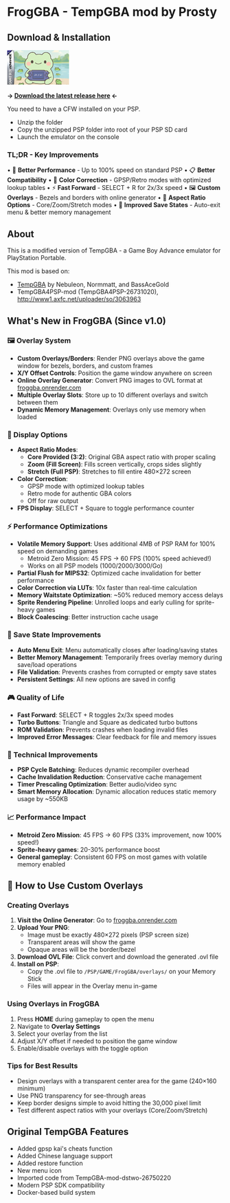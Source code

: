 # FrogGBA - TempGBA mod by Prosty

## Download & Installation
![FrogGBA Icon](source/res/ICON0.png)

**→ [Download the latest release here](https://github.com/tzubertowski/FrogGBA/releases) ←**

You need to have a CFW installed on your PSP. 
- Unzip the folder
- Copy the unzipped PSP folder into root of your PSP SD card
- Launch the emulator on the console

### TL;DR - Key Improvements
• 🚀 **Better Performance** - Up to 100% speed on standard PSP
• 📋 **Better Compatibility** 
• 🎨 **Color Correction** - GPSP/Retro modes with optimized lookup tables
• ⚡ **Fast Forward** - SELECT + R for 2x/3x speed
• 🖼️ **Custom Overlays** - Bezels and borders with online generator
• 📐 **Aspect Ratio Options** - Core/Zoom/Stretch modes
• 💾 **Improved Save States** - Auto-exit menu & better memory management

## About
This is a modified version of TempGBA - a Game Boy Advance emulator for PlayStation Portable.

This mod is based on:
- [TempGBA](https://github.com/Nebuleon/TempGBA) by Nebuleon, Normmatt, and BassAceGold
- TempGBA4PSP-mod (TempGBA4PSP-26731020), http://www1.axfc.net/uploader/so/3063963

## What's New in FrogGBA (Since v1.0)

### 🖼️ Overlay System
- **Custom Overlays/Borders**: Render PNG overlays above the game window for bezels, borders, and custom frames
- **X/Y Offset Controls**: Position the game window anywhere on screen
- **Online Overlay Generator**: Convert PNG images to OVL format at [froggba.onrender.com](https://froggba.onrender.com)
- **Multiple Overlay Slots**: Store up to 10 different overlays and switch between them
- **Dynamic Memory Management**: Overlays only use memory when loaded

### 📐 Display Options
- **Aspect Ratio Modes**:
  - **Core Provided (3:2)**: Original GBA aspect ratio with proper scaling
  - **Zoom (Fill Screen)**: Fills screen vertically, crops sides slightly
  - **Stretch (Full PSP)**: Stretches to fill entire 480×272 screen
- **Color Correction**: 
  - GPSP mode with optimized lookup tables
  - Retro mode for authentic GBA colors
  - Off for raw output
- **FPS Display**: SELECT + Square to toggle performance counter

### ⚡ Performance Optimizations
- **Volatile Memory Support**: Uses additional 4MB of PSP RAM for 100% speed on demanding games
  - Metroid Zero Mission: 45 FPS → 60 FPS (100% speed achieved!)
  - Works on all PSP models (1000/2000/3000/Go)
- **Partial Flush for MIPS32**: Optimized cache invalidation for better performance
- **Color Correction via LUTs**: 10x faster than real-time calculation
- **Memory Waitstate Optimization**: ~50% reduced memory access delays
- **Sprite Rendering Pipeline**: Unrolled loops and early culling for sprite-heavy games
- **Block Coalescing**: Better instruction cache usage

### 💾 Save State Improvements
- **Auto Menu Exit**: Menu automatically closes after loading/saving states
- **Better Memory Management**: Temporarily frees overlay memory during save/load operations
- **File Validation**: Prevents crashes from corrupted or empty save states
- **Persistent Settings**: All new options are saved in config

### 🎮 Quality of Life
- **Fast Forward**: SELECT + R toggles 2x/3x speed modes
- **Turbo Buttons**: Triangle and Square as dedicated turbo buttons
- **ROM Validation**: Prevents crashes when loading invalid files
- **Improved Error Messages**: Clear feedback for file and memory issues

### 🔧 Technical Improvements
- **PSP Cycle Batching**: Reduces dynamic recompiler overhead
- **Cache Invalidation Reduction**: Conservative cache management
- **Timer Prescaling Optimization**: Better audio/video sync
- **Smart Memory Allocation**: Dynamic allocation reduces static memory usage by ~550KB

### 📈 Performance Impact
- **Metroid Zero Mission**: 45 FPS → 60 FPS (33% improvement, now 100% speed!)
- **Sprite-heavy games**: 20-30% performance boost
- **General gameplay**: Consistent 60 FPS on most games with volatile memory enabled

## 🎨 How to Use Custom Overlays

### Creating Overlays
1. **Visit the Online Generator**: Go to [froggba.onrender.com](https://froggba.onrender.com)
2. **Upload Your PNG**: 
   - Image must be exactly 480×272 pixels (PSP screen size)
   - Transparent areas will show the game
   - Opaque areas will be the border/bezel
3. **Download OVL File**: Click convert and download the generated .ovl file
4. **Install on PSP**:
   - Copy the .ovl file to `/PSP/GAME/FrogGBA/overlays/` on your Memory Stick
   - Files will appear in the Overlay menu in-game

### Using Overlays in FrogGBA
1. Press **HOME** during gameplay to open the menu
2. Navigate to **Overlay Settings**
3. Select your overlay from the list
4. Adjust X/Y offset if needed to position the game window
5. Enable/disable overlays with the toggle option

### Tips for Best Results
- Design overlays with a transparent center area for the game (240×160 minimum)
- Use PNG transparency for see-through areas
- Keep border designs simple to avoid hitting the 30,000 pixel limit
- Test different aspect ratios with your overlays (Core/Zoom/Stretch)

## Original TempGBA Features

- Added gpsp kai's cheats function
- Added Chinese language support  
- Added restore function
- New menu icon
- Imported code from TempGBA-mod-dstwo-26750220
- Modern PSP SDK compatibility
- Docker-based build system
